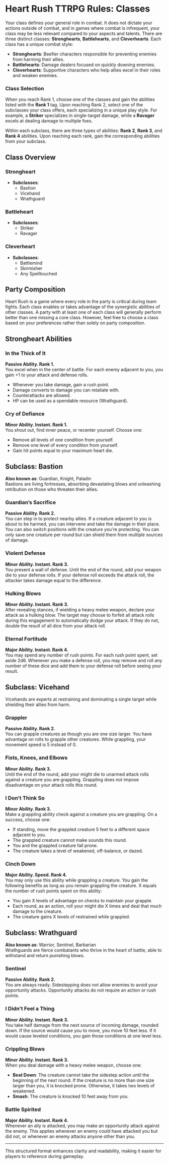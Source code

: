 # Heart Rush TTRPG Rules: Classes

Your class defines your general role in combat. It does not dictate your actions outside of combat, and in games where combat is infrequent, your class may be less relevant compared to your aspects and talents. There are three distinct classes: **Stronghearts**, **Battlehearts**, and **Cleverhearts**. Each class has a unique combat style:

- **Stronghearts**: Beefier characters responsible for preventing enemies from harming their allies.
- **Battlehearts**: Damage dealers focused on quickly downing enemies.
- **Cleverhearts**: Supportive characters who help allies excel in their roles and weaken enemies.

### Class Selection

When you reach Rank 1, choose one of the classes and gain the abilities listed with the **Rank 1** tag. Upon reaching Rank 2, select one of the subclasses your class offers, each specializing in a unique play style. For example, a **Striker** specializes in single-target damage, while a **Ravager** excels at dealing damage to multiple foes.

Within each subclass, there are three types of abilities: **Rank 2**, **Rank 3**, and **Rank 4** abilities. Upon reaching each rank, gain the corresponding abilities from your subclass.

## Class Overview

### Strongheart
- **Subclasses**:
  - Bastion
  - Vicehand
  - Wrathguard

### Battleheart
- **Subclasses**:
  - Striker
  - Ravager

### Cleverheart
- **Subclasses**:
  - Battlemind
  - Skirmisher
  - Any Spelltouched

## Party Composition

Heart Rush is a game where every role in the party is critical during team fights. Each class enables or takes advantage of the synergistic abilities of other classes. A party with at least one of each class will generally perform better than one missing a core class. However, feel free to choose a class based on your preferences rather than solely on party composition.

## Strongheart Abilities

### In the Thick of It
**Passive Ability. Rank 1.**  
You excel when in the center of battle. For each enemy adjacent to you, you gain +1 to your attack and defense rolls.

- Whenever you take damage, gain a rush point.
- Damage converts to damage you can retaliate with.
- Counterattacks are allowed.
- HP can be used as a spendable resource (Wrathguard).

### Cry of Defiance
**Minor Ability. Instant. Rank 1.**  
You shout out, find inner peace, or recenter yourself. Choose one:

- Remove all levels of one condition from yourself.
- Remove one level of every condition from yourself.
- Gain hit points equal to your maximum heart die.

## Subclass: Bastion
**Also known as**: Guardian, Knight, Paladin  
Bastions are living fortresses, absorbing devastating blows and unleashing retribution on those who threaten their allies.

### Guardian’s Sacrifice
**Passive Ability. Rank 2.**  
You can step in to protect nearby allies. If a creature adjacent to you is about to be harmed, you can intervene and take the damage in their place. You can also switch positions with the creature you're protecting. You can only save one creature per round but can shield them from multiple sources of damage.

### Violent Defense
**Minor Ability. Instant. Rank 3.**  
You present a wall of defense. Until the end of the round, add your weapon die to your defense rolls. If your defense roll exceeds the attack roll, the attacker takes damage equal to the difference.

### Hulking Blows
**Minor Ability. Instant. Rank 3.**  
After revealing stances, if wielding a heavy melee weapon, declare your attack as a hulking blow. The target may choose to forfeit all attack rolls during this engagement to automatically dodge your attack. If they do not, double the result of all dice from your attack roll.

### Eternal Fortitude
**Major Ability. Instant. Rank 4.**  
You may spend any number of rush points. For each rush point spent, set aside 2d6. Whenever you make a defense roll, you may remove and roll any number of these dice and add them to your defense roll before seeing your result.

## Subclass: Vicehand
Vicehands are experts at restraining and dominating a single target while shielding their allies from harm.

### Grappler
**Passive Ability. Rank 2.**  
You can grapple creatures as though you are one size larger. You have advantage on rolls to grapple other creatures. While grappling, your movement speed is 5 instead of 0.

### Fists, Knees, and Elbows
**Minor Ability. Rank 3.**  
Until the end of the round, add your might die to unarmed attack rolls against a creature you are grappling. Grappling does not impose disadvantage on your attack rolls this round.

### I Don’t Think So
**Minor Ability. Rank 3.**  
Make a grappling ability check against a creature you are grappling. On a success, choose one:
- If standing, move the grappled creature 5 feet to a different space adjacent to you.
- The grappled creature cannot make sounds this round.
- You and the grappled creature fall prone.
- The creature takes a level of weakened, off-balance, or dazed.

### Cinch Down
**Major Ability. Speed. Rank 4.**  
You may only use this ability while grappling a creature. You gain the following benefits as long as you remain grappling the creature. X equals the number of rush points spent on this ability:
- You gain X levels of advantage on checks to maintain your grapple.
- Each round, as an action, roll your might die X times and deal that much damage to the creature.
- The creature gains X levels of restrained while grappled.

## Subclass: Wrathguard
**Also known as**: Warrior, Sentinel, Barbarian  
Wrathguards are fierce combatants who thrive in the heart of battle, able to withstand and return punishing blows.

### Sentinel
**Passive Ability. Rank 2.**  
You are always ready. Sidestepping does not allow enemies to avoid your opportunity attacks. Opportunity attacks do not require an action or rush points.

### I Didn’t Feel a Thing
**Minor Ability. Instant. Rank 3.**  
You take half damage from the next source of incoming damage, rounded down. If the source would cause you to move, you move 10 feet less. If it would cause leveled conditions, you gain those conditions at one level less.

### Crippling Blows
**Minor Ability. Instant. Rank 3.**  
When you deal damage with a heavy melee weapon, choose one:
- **Beat Down**: The creature cannot take the sidestep action until the beginning of the next round. If the creature is no more than one size larger than you, it is knocked prone. Otherwise, it takes two levels of weakened.
- **Smash**: The creature is knocked 10 feet away from you.

### Battle Spirited
**Major Ability. Instant. Rank 4.**  
Whenever an ally is attacked, you may make an opportunity attack against the enemy. This applies whenever an enemy could have attacked you but did not, or whenever an enemy attacks anyone other than you. 

---

This structured format enhances clarity and readability, making it easier for players to reference during gameplay.